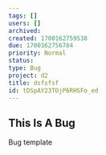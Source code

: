```yaml
---
tags: []
users: []
archived: 
created: 1700162759538
due: 1700162756784
priority: Normal
status: 
type: Bug
project: d2
title: dsfsfsf
id: tDSpAY23TOjP6RHSFo_ed
---
```

<!-- GENERATED WITH GITDOWN; DO NOT CHANGE -->

## This Is A Bug

Bug template